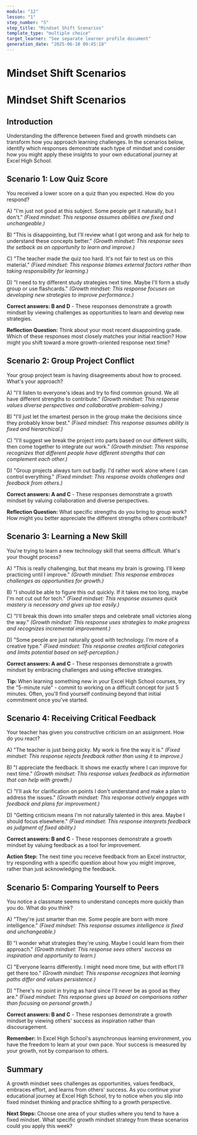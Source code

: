 ```yaml
---
module: "12"
lesson: "1"
step_number: "5"
step_title: "Mindset Shift Scenarios"
template_type: "multiple choice"
target_learner: "See separate learner profile document"
generation_date: "2025-06-10 09:45:18"
---
```


# Mindset Shift Scenarios

# Mindset Shift Scenarios

## Introduction
Understanding the difference between fixed and growth mindsets can transform how you approach learning challenges. In the scenarios below, identify which responses demonstrate each type of mindset and consider how you might apply these insights to your own educational journey at Excel High School.

## Scenario 1: Low Quiz Score
You received a lower score on a quiz than you expected. How do you respond?

A) "I'm just not good at this subject. Some people get it naturally, but I don't." *(Fixed mindset: This response assumes abilities are fixed and unchangeable.)*

B) "This is disappointing, but I'll review what I got wrong and ask for help to understand these concepts better." *(Growth mindset: This response sees the setback as an opportunity to learn and improve.)*

C) "The teacher made the quiz too hard. It's not fair to test us on this material." *(Fixed mindset: This response blames external factors rather than taking responsibility for learning.)*

D) "I need to try different study strategies next time. Maybe I'll form a study group or use flashcards." *(Growth mindset: This response focuses on developing new strategies to improve performance.)*

**Correct answers: B and D** - These responses demonstrate a growth mindset by viewing challenges as opportunities to learn and develop new strategies.

**Reflection Question:** Think about your most recent disappointing grade. Which of these responses most closely matches your initial reaction? How might you shift toward a more growth-oriented response next time?

## Scenario 2: Group Project Conflict
Your group project team is having disagreements about how to proceed. What's your approach?

A) "I'll listen to everyone's ideas and try to find common ground. We all have different strengths to contribute." *(Growth mindset: This response values diverse perspectives and collaborative problem-solving.)*

B) "I'll just let the smartest person in the group make the decisions since they probably know best." *(Fixed mindset: This response assumes ability is fixed and hierarchical.)*

C) "I'll suggest we break the project into parts based on our different skills, then come together to integrate our work." *(Growth mindset: This response recognizes that different people have different strengths that can complement each other.)*

D) "Group projects always turn out badly. I'd rather work alone where I can control everything." *(Fixed mindset: This response avoids challenges and feedback from others.)*

**Correct answers: A and C** - These responses demonstrate a growth mindset by valuing collaboration and diverse perspectives.

**Reflection Question:** What specific strengths do you bring to group work? How might you better appreciate the different strengths others contribute?

## Scenario 3: Learning a New Skill
You're trying to learn a new technology skill that seems difficult. What's your thought process?

A) "This is really challenging, but that means my brain is growing. I'll keep practicing until I improve." *(Growth mindset: This response embraces challenges as opportunities for growth.)*

B) "I should be able to figure this out quickly. If it takes me too long, maybe I'm not cut out for tech." *(Fixed mindset: This response assumes quick mastery is necessary and gives up too easily.)*

C) "I'll break this down into smaller steps and celebrate small victories along the way." *(Growth mindset: This response uses strategies to make progress and recognizes incremental improvement.)*

D) "Some people are just naturally good with technology. I'm more of a creative type." *(Fixed mindset: This response creates artificial categories and limits potential based on self-perception.)*

**Correct answers: A and C** - These responses demonstrate a growth mindset by embracing challenges and using effective strategies.

**Tip:** When learning something new in your Excel High School courses, try the "5-minute rule" - commit to working on a difficult concept for just 5 minutes. Often, you'll find yourself continuing beyond that initial commitment once you've started.

## Scenario 4: Receiving Critical Feedback
Your teacher has given you constructive criticism on an assignment. How do you react?

A) "The teacher is just being picky. My work is fine the way it is." *(Fixed mindset: This response rejects feedback rather than using it to improve.)*

B) "I appreciate the feedback. It shows me exactly where I can improve for next time." *(Growth mindset: This response values feedback as information that can help with growth.)*

C) "I'll ask for clarification on points I don't understand and make a plan to address the issues." *(Growth mindset: This response actively engages with feedback and plans for improvement.)*

D) "Getting criticism means I'm not naturally talented in this area. Maybe I should focus elsewhere." *(Fixed mindset: This response interprets feedback as judgment of fixed ability.)*

**Correct answers: B and C** - These responses demonstrate a growth mindset by valuing feedback as a tool for improvement.

**Action Step:** The next time you receive feedback from an Excel instructor, try responding with a specific question about how you might improve, rather than just acknowledging the feedback.

## Scenario 5: Comparing Yourself to Peers
You notice a classmate seems to understand concepts more quickly than you do. What do you think?

A) "They're just smarter than me. Some people are born with more intelligence." *(Fixed mindset: This response assumes intelligence is fixed and unchangeable.)*

B) "I wonder what strategies they're using. Maybe I could learn from their approach." *(Growth mindset: This response sees others' success as inspiration and opportunity to learn.)*

C) "Everyone learns differently. I might need more time, but with effort I'll get there too." *(Growth mindset: This response recognizes that learning paths differ and values persistence.)*

D) "There's no point in trying as hard since I'll never be as good as they are." *(Fixed mindset: This response gives up based on comparisons rather than focusing on personal growth.)*

**Correct answers: B and C** - These responses demonstrate a growth mindset by viewing others' success as inspiration rather than discouragement.

**Remember:** In Excel High School's asynchronous learning environment, you have the freedom to learn at your own pace. Your success is measured by your growth, not by comparison to others.

## Summary
A growth mindset sees challenges as opportunities, values feedback, embraces effort, and learns from others' success. As you continue your educational journey at Excel High School, try to notice when you slip into fixed mindset thinking and practice shifting to a growth perspective.

**Next Steps:** Choose one area of your studies where you tend to have a fixed mindset. What specific growth mindset strategy from these scenarios could you apply this week?